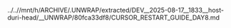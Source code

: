 ../..//mnt/h/ARCHIVE/.UNWRAP/extracted/DEV__2025-08-17__1833__host-duri-head/__UNWRAP/80fca33df8/CURSOR_RESTART_GUIDE_DAY8.md